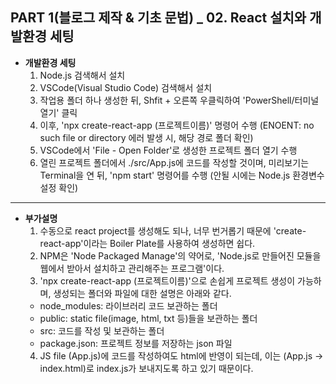## PART 1(블로그 제작 & 기초 문법) _ 02. React 설치와 개발환경 세팅

- **개발환경 세팅**
  1. Node.js 검색해서 설치
  2. VSCode(Visual Studio Code) 검색해서 설치
  3. 작업용 폴더 하나 생성한 뒤, Shfit + 오른쪽 우클릭하여 'PowerShell/터미널 열기' 클릭
  4. 이후, 'npx create-react-app (프로젝트이름)' 명령어 수행 (ENOENT: no such file or directory 에러 발생 시, 해당 경로 폴더 확인)
  6. VSCode에서 'File - Open Folder'로 생성한 프로젝트 폴더 열기 수행
  7. 열린 프로젝트 폴더에서 ./src/App.js에 코드를 작성할 것이며, 미리보기는 Terminal을 연 뒤, 'npm start' 명령어를 수행 (안될 시에는 Node.js 환경변수 설정 확인)
------- 
- **부가설명**
  1. 수동으로 react project를 생성해도 되나, 너무 번거롭기 때문에 'create-react-app'이라는 Boiler Plate를 사용하여 생성하면 쉽다.
  2. NPM은 'Node Packaged Manage'의 약어로, 'Node.js로 만들어진 모듈을 웹에서 받아서 설치하고 관리해주는 프로그램'이다.
  3. 'npx create-react-app (프로젝트이름)'으로 손쉽게 프로젝트 생성이 가능하며, 생성되는 폴더와 파일에 대한 설명은 아래와 같다.
    - node_modules: 라이브러리 코드 보관하는 폴더
    - public: static file(image, html, txt 등)들을 보관하는 폴더
    - src: 코드를 작성 및 보관하는 폴더
    - package.json: 프로젝트 정보를 저장하는 json 파일
  4. JS file (App.js)에 코드를 작성하여도 html에 반영이 되는데, 이는 (App.js -> index.html)로 index.js가 보내지도록 하고 있기 때문이다.


